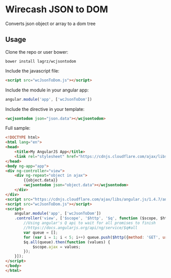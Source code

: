 # Wirecash JSON to DOM

Converts json object or array to a dom tree

## Usage

Clone the repo or user bower:

```shell
bower install lagrz/wcjsontodom
```

Include the javascript file:

```html
<script src="wcJsonToDom.js"></script>
```

Include the module in your angular app:

```javascript
angular.module('app', ['wcJsonToDom'])
```

Include the directive in your template:

```html
<wcjsontodom json="json.data"></wcjsontodom>
```


Full sample:

```html
<!DOCTYPE html>
<html lang="en">
<head>
    <title>My AngularJS App</title>
    <link rel="stylesheet" href="https://cdnjs.cloudflare.com/ajax/libs/twitter-bootstrap/3.3.5/css/bootstrap.min.css">
</head>
<body ng-app="app">
<div ng-controller="view">
    <div ng-repeat="object in ajax">
        {{object.data}}
        <wcjsontodom json="object.data"></wcjsontodom>
    </div>
</div>
<script src="https://cdnjs.cloudflare.com/ajax/libs/angular.js/1.4.7/angular.min.js"></script>
<script src="wcJsonToDom.js"></script>
<script>
    angular.module('app', ['wcJsonToDom'])
    .controller('view', ['$scope', '$http', '$q', function ($scope, $http, $q) {
        //Using angular's Q api to wait for all promises to finish
        //https://docs.angularjs.org/api/ng/service/$q#all
        var queue = [];
        for (var i = 1; i < 5; i++) queue.push($http({method: 'GET', url: 'sample' + i + '.json'}));
        $q.all(queue).then(function (values) {
            $scope.ajax = values;
        });
    }]);
</script>
</body>
</html>
```